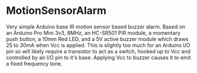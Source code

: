 # MotionSensorAlarm
Very simple Arduino base IR motion sensor based buzzer alarm. Based on an Arduino Pro Mini 3v3, 8MHz, an HC-SR501 PIR module, a momentary push button, a 10mm Red LED, and a 5V active buzzer module which draws 25 to 30mA when Vcc is applied. This is slightly too much for an Arduino I/O pin so will likely require a transistor to act as a switch, hooked up to Vcc and controlled by an I/O pin to it's base. Applying Vcc to buzzer causes it to emit a fixed frequency tone.
